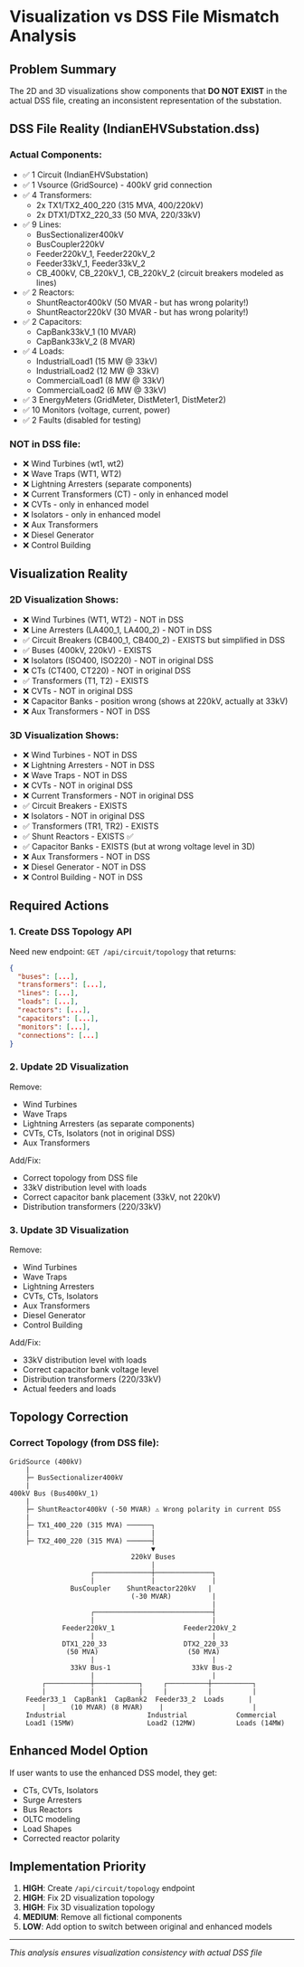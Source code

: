# Visualization vs DSS File Mismatch Analysis

## Problem Summary
The 2D and 3D visualizations show components that **DO NOT EXIST** in the actual DSS file, creating an inconsistent representation of the substation.

## DSS File Reality (IndianEHVSubstation.dss)

### Actual Components:
- ✅ 1 Circuit (IndianEHVSubstation)
- ✅ 1 Vsource (GridSource) - 400kV grid connection
- ✅ 4 Transformers:
  - 2x TX1/TX2_400_220 (315 MVA, 400/220kV)
  - 2x DTX1/DTX2_220_33 (50 MVA, 220/33kV)
- ✅ 9 Lines:
  - BusSectionalizer400kV
  - BusCoupler220kV
  - Feeder220kV_1, Feeder220kV_2
  - Feeder33kV_1, Feeder33kV_2
  - CB_400kV, CB_220kV_1, CB_220kV_2 (circuit breakers modeled as lines)
- ✅ 2 Reactors:
  - ShuntReactor400kV (50 MVAR - but has wrong polarity!)
  - ShuntReactor220kV (30 MVAR - but has wrong polarity!)
- ✅ 2 Capacitors:
  - CapBank33kV_1 (10 MVAR)
  - CapBank33kV_2 (8 MVAR)
- ✅ 4 Loads:
  - IndustrialLoad1 (15 MW @ 33kV)
  - IndustrialLoad2 (12 MW @ 33kV)
  - CommercialLoad1 (8 MW @ 33kV)
  - CommercialLoad2 (6 MW @ 33kV)
- ✅ 3 EnergyMeters (GridMeter, DistMeter1, DistMeter2)
- ✅ 10 Monitors (voltage, current, power)
- ✅ 2 Faults (disabled for testing)

### NOT in DSS file:
- ❌ Wind Turbines (wt1, wt2)
- ❌ Wave Traps (WT1, WT2)
- ❌ Lightning Arresters (separate components)
- ❌ Current Transformers (CT) - only in enhanced model
- ❌ CVTs - only in enhanced model
- ❌ Isolators - only in enhanced model
- ❌ Aux Transformers
- ❌ Diesel Generator
- ❌ Control Building

## Visualization Reality

### 2D Visualization Shows:
- ❌ Wind Turbines (WT1, WT2) - NOT in DSS
- ❌ Line Arresters (LA400_1, LA400_2) - NOT in DSS
- ✅ Circuit Breakers (CB400_1, CB400_2) - EXISTS but simplified in DSS
- ✅ Buses (400kV, 220kV) - EXISTS
- ❌ Isolators (ISO400, ISO220) - NOT in original DSS
- ❌ CTs (CT400, CT220) - NOT in original DSS
- ✅ Transformers (T1, T2) - EXISTS
- ❌ CVTs - NOT in original DSS
- ❌ Capacitor Banks - position wrong (shows at 220kV, actually at 33kV)
- ❌ Aux Transformers - NOT in DSS

### 3D Visualization Shows:
- ❌ Wind Turbines - NOT in DSS
- ❌ Lightning Arresters - NOT in DSS
- ❌ Wave Traps - NOT in DSS
- ❌ CVTs - NOT in original DSS
- ❌ Current Transformers - NOT in original DSS
- ✅ Circuit Breakers - EXISTS
- ❌ Isolators - NOT in original DSS
- ✅ Transformers (TR1, TR2) - EXISTS
- ✅ Shunt Reactors - EXISTS ✅
- ✅ Capacitor Banks - EXISTS (but at wrong voltage level in 3D)
- ❌ Aux Transformers - NOT in DSS
- ❌ Diesel Generator - NOT in DSS
- ❌ Control Building - NOT in DSS

## Required Actions

### 1. Create DSS Topology API
Need new endpoint: `GET /api/circuit/topology` that returns:
```json
{
  "buses": [...],
  "transformers": [...],
  "lines": [...],
  "loads": [...],
  "reactors": [...],
  "capacitors": [...],
  "monitors": [...],
  "connections": [...]
}
```

### 2. Update 2D Visualization
Remove:
- Wind Turbines
- Wave Traps
- Lightning Arresters (as separate components)
- CVTs, CTs, Isolators (not in original DSS)
- Aux Transformers

Add/Fix:
- Correct topology from DSS file
- 33kV distribution level with loads
- Correct capacitor bank placement (33kV, not 220kV)
- Distribution transformers (220/33kV)

### 3. Update 3D Visualization
Remove:
- Wind Turbines
- Wave Traps
- Lightning Arresters
- CVTs, CTs, Isolators
- Aux Transformers
- Diesel Generator
- Control Building

Add/Fix:
- 33kV distribution level with loads
- Correct capacitor bank voltage level
- Distribution transformers (220/33kV)
- Actual feeders and loads

## Topology Correction

### Correct Topology (from DSS file):

```
GridSource (400kV)
    |
    ├─ BusSectionalizer400kV
    |
400kV Bus (Bus400kV_1)
    |
    ├─ ShuntReactor400kV (-50 MVAR) ⚠️ Wrong polarity in current DSS
    |
    ├─ TX1_400_220 (315 MVA) ──────┐
    |                              |
    ├─ TX2_400_220 (315 MVA) ──────┤
                                   ▼
                              220kV Buses
                                   |
                    ┌──────────────┼──────────────┐
                    |              |              |
               BusCoupler    ShuntReactor220kV   |
                              (-30 MVAR)          |
                                                  |
                    ┌─────────────────────────────┤
                    |                             |
             Feeder220kV_1                 Feeder220kV_2
                    |                             |
             DTX1_220_33                   DTX2_220_33
              (50 MVA)                      (50 MVA)
                    |                             |
               33kV Bus-1                    33kV Bus-2
                    |                             |
        ┌───────────┼───────────┐     ┌──────────┼──────────┐
        |           |           |     |          |          |
    Feeder33_1  CapBank1  CapBank2  Feeder33_2  Loads      |
        |      (10 MVAR) (8 MVAR)    |                      |
    Industrial                    Industrial            Commercial
    Load1 (15MW)                  Load2 (12MW)          Loads (14MW)
```

## Enhanced Model Option
If user wants to use the enhanced DSS model, they get:
- CTs, CVTs, Isolators
- Surge Arresters
- Bus Reactors
- OLTC modeling
- Load Shapes
- Corrected reactor polarity

## Implementation Priority

1. **HIGH**: Create `/api/circuit/topology` endpoint
2. **HIGH**: Fix 2D visualization topology
3. **HIGH**: Fix 3D visualization topology
4. **MEDIUM**: Remove all fictional components
5. **LOW**: Add option to switch between original and enhanced models

---

*This analysis ensures visualization consistency with actual DSS file*
